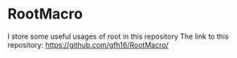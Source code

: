 # RootMacro
I store some useful usages of root in this repository
The link to this repository: https://github.com/gfh16/RootMacro/

